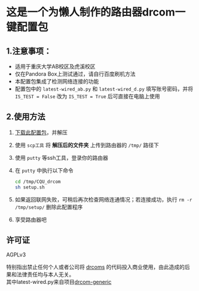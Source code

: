 # 这是一个为懒人制作的路由器drcom一键配置包

## 1.注意事项：

- 适用于重庆大学AB校区及虎溪校区
- 仅在Pandora Box上测试通过，请自行百度刷机方法
- 本配置包集成了检测网络连接的功能
- 配置包中的 `latest-wired_ab.py` 和 `latest-wired_d.py` 填写账号密码，并将 `IS_TEST = False` 改为 `IS_TEST = True` 后可直接在电脑上使用

## 2.使用方法

1. [下载此配置包](https://github.com/purefkh/CQU_drcom/archive/master.zip)，并解压

2. 使用 `scp工具` 将 __解压后的文件夹__ 上传到路由器的 `/tmp/` 路径下

3. 使用 `putty` 等ssh工具，登录你的路由器

4. 在 `putty` 中执行以下命令

   ``` bash
   cd /tmp/CQU_drcom
   sh setup.sh
   ```

5. 如果返回联网失败，可稍后再次检查网络连通情况；若连接成功，执行 `rm -r /tmp/setup/` 删除此配置程序

6. 享受路由器吧

## 许可证

AGPLv3

特别指出禁止任何个人或者公司将 [drcoms](http://github.com/drcoms/) 的代码投入商业使用，由此造成的后果和法律责任均与本人无关。 
</br>
其中latest-wired.py来自项目[drcom-generic](https://github.com/drcoms/drcom-generic)


